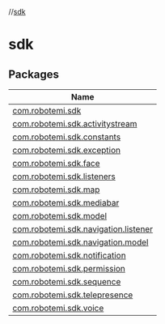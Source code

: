 //[sdk](index.md)

# sdk

## Packages

| Name |
|---|
| [com.robotemi.sdk](sdk/com.robotemi.sdk/index.md) |
| [com.robotemi.sdk.activitystream](sdk/com.robotemi.sdk.activitystream/index.md) |
| [com.robotemi.sdk.constants](sdk/com.robotemi.sdk.constants/index.md) |
| [com.robotemi.sdk.exception](sdk/com.robotemi.sdk.exception/index.md) |
| [com.robotemi.sdk.face](sdk/com.robotemi.sdk.face/index.md) |
| [com.robotemi.sdk.listeners](sdk/com.robotemi.sdk.listeners/index.md) |
| [com.robotemi.sdk.map](sdk/com.robotemi.sdk.map/index.md) |
| [com.robotemi.sdk.mediabar](sdk/com.robotemi.sdk.mediabar/index.md) |
| [com.robotemi.sdk.model](sdk/com.robotemi.sdk.model/index.md) |
| [com.robotemi.sdk.navigation.listener](sdk/com.robotemi.sdk.navigation.listener/index.md) |
| [com.robotemi.sdk.navigation.model](sdk/com.robotemi.sdk.navigation.model/index.md) |
| [com.robotemi.sdk.notification](sdk/com.robotemi.sdk.notification/index.md) |
| [com.robotemi.sdk.permission](sdk/com.robotemi.sdk.permission/index.md) |
| [com.robotemi.sdk.sequence](sdk/com.robotemi.sdk.sequence/index.md) |
| [com.robotemi.sdk.telepresence](sdk/com.robotemi.sdk.telepresence/index.md) |
| [com.robotemi.sdk.voice](sdk/com.robotemi.sdk.voice/index.md) |
